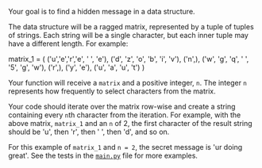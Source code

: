 Your goal is to find a hidden message in a data structure.

The data structure will be a ragged matrix, represented by a tuple of tuples of strings. Each string will be a single character, but each inner tuple may have a different length. For example:

matrix_1 = (
    ('u','e','r','e', ' ', 'e'),
('d', 'z', 'o', 'b', 'i', 'v'),
    ('n',),
    ('w', 'g', 'q', ' ', '5', 'g', 'w'),
    ('r',),
    ('y', 'e'),
    ('u', 'a', 'u', 't')
)

Your function will receive a `matrix` and a positive integer, `n`. The integer `n` represents how frequently to select characters from the matrix.

Your code should iterate over the matrix row-wise and create a string containing every `n`th character from the iteration. For example, with the above matrix, `matrix_1` and an `n` of 2, the first character of the result string should be 'u', then 'r', then ' ', then 'd', and so on.

For this example of `matrix_1` and `n = 2`, the secret message is 'ur doing great'. See the tests in the [`main.py`](main.py) file for more examples.
